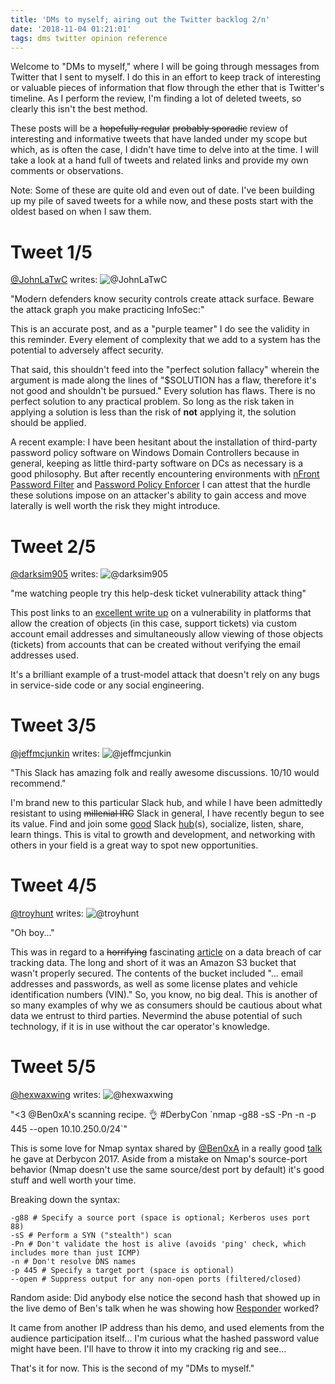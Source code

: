 ```yaml
---
title: 'DMs to myself; airing out the Twitter backlog 2/n'
date: '2018-11-04 01:21:01'
tags: dms twitter opinion reference
---
```


Welcome to "DMs to myself," where I will be going through messages from Twitter that I sent to myself.  I do this in an effort to keep track of interesting or valuable pieces of information that flow through the ether that is Twitter's timeline. As I perform the review, I'm finding a lot of deleted tweets, so clearly this isn't the best method.

These posts will be a ~~hopefully regular~~ ~~probably sporadic~~ review of interesting and informative tweets that have landed under my scope but which, as is often the case, I didn't have time to delve into at the time. I will take a look at a hand full of tweets and related links and provide my own comments or observations.

Note: Some of these are quite old and even out of date. I've been building up my pile of saved tweets for a while now, and these posts start with the oldest based on when I saw them.

# Tweet 1/5
[@JohnLaTwC](https://twitter.com/JohnLaTwC/status/699304590500634625) writes:
![@JohnLaTwC](../../../assets/images/Screen2018-11-04-01.png)

"Modern defenders know security controls create attack surface. Beware the attack graph you make practicing InfoSec:"

This is an accurate post, and as a "purple teamer" I do see the validity in this reminder. Every element of complexity that we add to a system has the potential to adversely affect security.

That said, this shouldn't feed into the "perfect solution fallacy" wherein the argument is made along the lines of "$SOLUTION has a flaw, therefore it's not good and shouldn't be pursued." Every solution has flaws. There is no perfect solution to any practical problem. So long as the risk taken in applying a solution is less than the risk of **not** applying it, the solution should be applied.

A recent example: I have been hesitant about the installation of third-party password policy software on Windows Domain Controllers because in general, keeping as little third-party software on DCs as necessary is a good philosophy. But after recently encountering environments with [nFront Password Filter](https://nfrontsecurity.com/products/nfront-password-filter/) and [Password Policy Enforcer](https://anixis.com/products/ppe/) I can attest that the hurdle these solutions impose on an attacker's ability to gain access and move laterally is well worth the risk they might introduce.

# Tweet 2/5
[@darksim905](https://twitter.com/darksim905/status/911239187378122754) writes:
![@darksim905](../../../assets/images/Screen2018-11-04-02.png)

"me watching people try this help-desk ticket vulnerability attack thing"

This post links to an [excellent write up](https://medium.com/intigriti/how-i-hacked-hundreds-of-companies-through-their-helpdesk-b7680ddc2d4c) on a vulnerability in platforms that allow the creation of objects (in this case, support tickets) via custom account email addresses and simultaneously allow viewing of those objects (tickets) from accounts that can be created without verifying the email addresses used.

It's a brilliant example of a trust-model attack that doesn't rely on any bugs in service-side code or any social engineering.

# Tweet 3/5
[@jeffmcjunkin](https://twitter.com/jeffmcjunkin/status/911323834640474112) writes:
![@jeffmcjunkin](../../../assets/images/Screen2018-11-04-03.png)

"This Slack has amazing folk and really awesome discussions. 10/10 would recommend."

I'm brand new to this particular Slack hub, and while I have been admittedly resistant to using ~~millenial IRC~~ Slack in general, I have recently begun to see its value. Find and join some [good](https://bloodhoundhq.slack.com) Slack [hub](https://brakesec.slack.com)(s), socialize, listen, share, learn things. This is vital to growth and development, and networking with others in your field is a great way to spot new opportunities.

# Tweet 4/5
[@troyhunt](https://twitter.com/troyhunt/status/911287697448198145) writes:
![@troyhunt](../../../assets/images/Screen2018-11-04-04.png)

"Oh boy..."

This was in regard to a ~~horrifying~~ fascinating [article](https://gizmodo.com/passwords-to-access-over-a-half-million-car-tracking-de-1818624272) on a data breach of car tracking data. The long and short of it was an Amazon S3 bucket that wasn't properly secured. The contents of the bucket included "... email addresses and passwords, as well as some license plates and vehicle identification numbers (VIN)." So, you know, no big deal. This is another of so many examples of why we as consumers should be cautious about what data we entrust to third parties. Nevermind the abuse potential of such technology, if it is in use without the car operator's knowledge.

# Tweet 5/5
[@hexwaxwing](https://twitter.com/hexwaxwing/status/911673112386768896) writes:
![@hexwaxwing](../../../assets/images/Screen2018-11-04-05.png)

"<3 @Ben0xA's scanning recipe. 👌 #DerbyCon \`nmap -g88 -sS -Pn -n -p 445 --open 10.10.250.0/24\`"

This is some love for Nmap syntax shared by [@Ben0xA](https://twitter.com/Ben0xA) in a really good [talk](https://www.youtube.com/embed/AF3arWoKfKg) he gave at Derbycon 2017. Aside from a mistake on Nmap's source-port behavior (Nmap doesn't use the same source/dest port by default) it's good stuff and well worth your time.

Breaking down the syntax:

~~~
-g88 # Specify a source port (space is optional; Kerberos uses port 88)
-sS # Perform a SYN ("stealth") scan
-Pn # Don't validate the host is alive (avoids 'ping' check, which includes more than just ICMP)
-n # Don't resolve DNS names
-p 445 # Specify a target port (space is optional)
--open # Suppress output for any non-open ports (filtered/closed)
~~~

Random aside: Did anybody else notice the second hash that showed up in the live demo of Ben's talk when he was showing how [Responder](https://github.com/lgandx/Responder-Windows) worked?

It came from another IP address than his demo, and used elements from the audience participation itself... I'm curious what the hashed password value might have been. I'll have to throw it into my cracking rig and see...

That's it for now. This is the second of my "DMs to myself."
